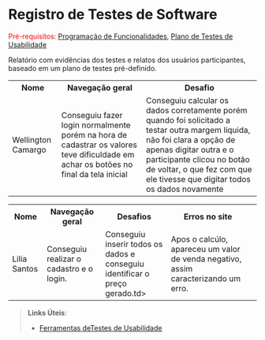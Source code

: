 # Registro de Testes de Software

<span style="color:red">Pré-requisitos: <a href="7-Programação de Funcionalidades.md"> Programação de Funcionalidades</a></span>, <a href="10-Plano de Testes de Usabilidade.md"> Plano de Testes de Usabilidade</a>

Relatório com evidências dos testes e relatos dos usuários participantes, baseado em um plano de testes pré-definido.
<table>
 <tr>
  <th>Nome</th>
  <th>Navegação geral</th>
  <th>Desafio</th>
 </tr>
 <tr>
  <td>Wellington Camargo</td>
  <td>Conseguiu fazer login normalmente porém na hora de cadastrar os valores teve dificuldade em achar os botões no final da tela inicial</td>
  <td>Conseguiu calcular os dados corretamente porém quando foi solicitado a testar outra margem líquida, não foi clara a opção de apenas digitar outra e o participante clicou no botão de voltar, o que fez com que ele tivesse que digitar todos os dados novamente</td>
 </tr>
  </table>
  <table>
 <tr>
  <th>Nome</th>
  <th>Navegação geral</th>
  <th>Desafios</th>
  <th> Erros no site<th/>
 </tr>
 <tr>
  <td>Lilia Santos</td>
  <td>Conseguiu realizar  o cadastro e o login.                     </td>
  <td>Conseguiu inserir todos os dados e conseguiu identificar o preço gerado.td>
  <td> Apos o calcúlo, apareceu um valor de venda negativo, assim caracterizando um erro.</td>
  </tr>
  </table>

> **Links Úteis**:
> - [Ferramentas deTestes de Usabilidade](https://www.usability.gov/how-to-and-tools/resources/templates.html)
